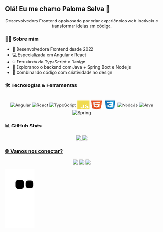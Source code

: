 ## Olá! Eu me chamo Paloma Selva 👋

<p align="center">
  Desenvolvedora Frontend apaixonada por criar experiências web incríveis e transformar ideias em código. 
</p>

### 👩‍💻 Sobre mim

- 🚀 Desenvolvedora Frontend desde 2022
- 💻 Especializada em Angular e React
- 💡 Entusiasta de TypeScript e Design
- 🌱 Explorando o backend com Java + Spring Boot e Node.js
- 🎨 Combinando código com criatividade no design

### 🛠️ Tecnologias & Ferramentas

<div align="center" style="display: inline_block"><br>
  <img align="center" alt="Angular" height="30" width="40" src="https://cdn.jsdelivr.net/gh/devicons/devicon/icons/angularjs/angularjs-original.svg" />
  <img align="center" alt="React" height="30" width="40" src="https://cdn.jsdelivr.net/gh/devicons/devicon/icons/react/react-original.svg" />    
  <img align="center" alt="TypeScript" height="30" width="40" src="https://cdn.jsdelivr.net/gh/devicons/devicon/icons/typescript/typescript-original.svg" />
  <img align="center" alt="JavaScript" height="30" width="40" src="https://raw.githubusercontent.com/devicons/devicon/master/icons/javascript/javascript-plain.svg">
  <img align="center" alt="HTML" height="30" width="40" src="https://raw.githubusercontent.com/devicons/devicon/master/icons/html5/html5-original.svg">
  <img align="center" alt="CSS" height="30" width="40" src="https://raw.githubusercontent.com/devicons/devicon/master/icons/css3/css3-original.svg">
  <img align="center" alt="NodeJs" height="30" width="40" src="https://cdn.jsdelivr.net/gh/devicons/devicon/icons/nodejs/nodejs-original.svg">
  <img align="center" alt="Java" height="30" width="40" src="https://cdn.jsdelivr.net/gh/devicons/devicon/icons/java/java-original.svg">
  <img align="center" alt="Spring" height="30" width="40" src="https://cdn.jsdelivr.net/gh/devicons/devicon/icons/spring/spring-original.svg">
</div>

### 📊 GitHub Stats

<div align="center">
  <a href="https://github.com/PalomaSelva">
  <img height="160em" src="https://github-readme-stats.vercel.app/api?username=palomaselva&show_icons=true&theme=omni&count_private=TRUE&include_all_commits=true&text_color=ed9acc">
  <img height="160em" src="https://github-readme-stats.vercel.app/api/top-langs/?username=palomaselva&langs_count=7&theme=omni&layout=compact&text_color=fab6df&count_private=true">
</div>

### 🌐 Vamos nos conectar?

<div align="center"> 
  <a href="https://www.linkedin.com/in/paloma-selva-2003p/" target="_blank"><img src="https://img.shields.io/badge/-LinkedIn-%230077B5?style=for-the-badge&logo=linkedin&logoColor=white" target="_blank"></a> 
  <a href="https://www.instagram.com/paloma_paredes/" target="_blank"><img src="https://img.shields.io/badge/-Instagram-%23E4405F?style=for-the-badge&logo=instagram&logoColor=white" target="_blank"></a>
  <a href="mailto:palomaselva1@gmail.com"><img src="https://img.shields.io/badge/-Gmail-%23333?style=for-the-badge&logo=gmail&logoColor=white" target="_blank"></a>
</div>

![Snake animation](https://github.com/palomaselva/palomaselva/blob/output/github-contribution-grid-snake.svg)
